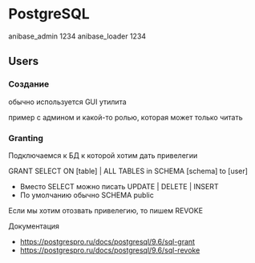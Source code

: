 # PostgreSQL

anibase_admin 1234
anibase_loader 1234

## Users

### Создание

обычно используется GUI утилита

пример с админом и какой-то ролью, которая может только читать

### Granting

Подключаемся к БД к которой хотим дать привелегии

GRANT SELECT ON [table] | ALL TABLES in SCHEMA [schema] to [user]

- Вместо SELECT можно писать UPDATE | DELETE | INSERT
- По умолчанию обычно SCHEMA public

Если мы хотим отозвать привелегию, то пишем REVOKE

Документация

- https://postgrespro.ru/docs/postgresql/9.6/sql-grant
- https://postgrespro.ru/docs/postgresql/9.6/sql-revoke



